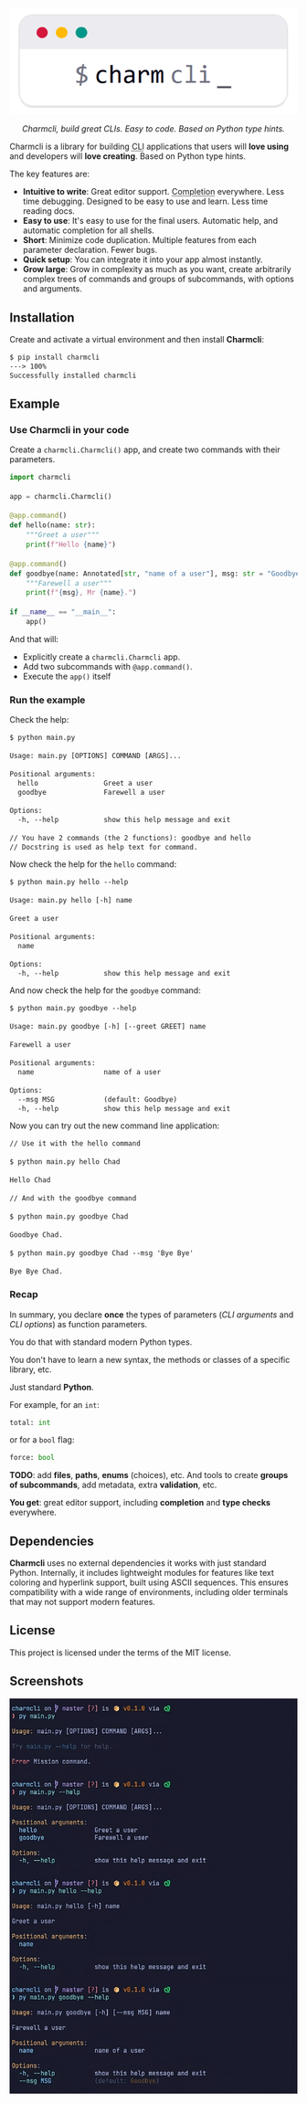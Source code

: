 <p align="center">
  <a href="https://pypi"><img src="./docs/charmcli.png" alt="Charmcli"></a>

</p>
<p align="center">
    <em>Charmcli, build great CLIs. Easy to code. Based on Python type hints.</em>
</p>

Charmcli is a library for building <abbr title="command line interface, programs executed from a terminal">CLI</abbr> applications that users will **love using** and developers will **love creating**. Based on Python type hints.

The key features are:

- **Intuitive to write**: Great editor support. <abbr title="also known as auto-complete, autocompletion, IntelliSense">Completion</abbr> everywhere. Less time debugging. Designed to be easy to use and learn. Less time reading docs.
- **Easy to use**: It's easy to use for the final users. Automatic help, and automatic completion for all shells.
- **Short**: Minimize code duplication. Multiple features from each parameter declaration. Fewer bugs.
- **Quick setup**: You can integrate it into your app almost instantly.
- **Grow large**: Grow in complexity as much as you want, create arbitrarily complex trees of commands and groups of subcommands, with options and arguments.

## Installation

Create and activate a virtual environment and then install **Charmcli**:

<div class="termy">

```console
$ pip install charmcli
---> 100%
Successfully installed charmcli
```

</div>

## Example

### Use Charmcli in your code

Create a `charmcli.Charmcli()` app, and create two commands with their parameters.

```Python hl_lines="3  6  11  20"
import charmcli

app = charmcli.Charmcli()

@app.command()
def hello(name: str):
    """Greet a user"""
    print(f"Hello {name}")

@app.command()
def goodbye(name: Annotated[str, "name of a user"], msg: str = "Goodbye"):
    """Farewell a user"""
    print(f"{msg}, Mr {name}.")

if __name__ == "__main__":
    app()
```

And that will:

- Explicitly create a `charmcli.Charmcli` app.
- Add two subcommands with `@app.command()`.
- Execute the `app()` itself

### Run the example

Check the help:

<div class="termy">

```console
$ python main.py

Usage: main.py [OPTIONS] COMMAND [ARGS]...

Positional arguments:
  hello                Greet a user
  goodbye              Farewell a user

Options:
  -h, --help           show this help message and exit

// You have 2 commands (the 2 functions): goodbye and hello
// Docstring is used as help text for command.
```

</div>

Now check the help for the `hello` command:

<div class="termy">

```console
$ python main.py hello --help

Usage: main.py hello [-h] name

Greet a user

Positional arguments:
  name

Options:
  -h, --help           show this help message and exit
```

</div>

And now check the help for the `goodbye` command:

<div class="termy">

```console
$ python main.py goodbye --help

Usage: main.py goodbye [-h] [--greet GREET] name

Farewell a user

Positional arguments:
  name                 name of a user

Options:
  --msg MSG            (default: Goodbye)
  -h, --help           show this help message and exit
```

</div>

Now you can try out the new command line application:

<div class="termy">

```console
// Use it with the hello command

$ python main.py hello Chad

Hello Chad

// And with the goodbye command

$ python main.py goodbye Chad

Goodbye Chad.

$ python main.py goodbye Chad --msg 'Bye Bye'

Bye Bye Chad.
```

</div>

### Recap

In summary, you declare **once** the types of parameters (_CLI arguments_ and _CLI options_) as function parameters.

You do that with standard modern Python types.

You don't have to learn a new syntax, the methods or classes of a specific library, etc.

Just standard **Python**.

For example, for an `int`:

```Python
total: int
```

or for a `bool` flag:

```Python
force: bool
```

**TODO**: add **files**, **paths**, **enums** (choices), etc. And tools to create **groups of subcommands**, add metadata, extra **validation**, etc.

**You get**: great editor support, including **completion** and **type checks** everywhere.

## Dependencies

**Charmcli** uses no external dependencies it works with just standard Python.
Internally, it includes lightweight modules for features like text coloring and hyperlink support, built using ASCII sequences. This ensures compatibility with a wide range of environments, including older terminals that may not support modern features.

## License

This project is licensed under the terms of the MIT license.

## Screenshots

<img src="./docs/cmd.png" alt="Charmcli" style="max-width: 100%; width: 600px;">
